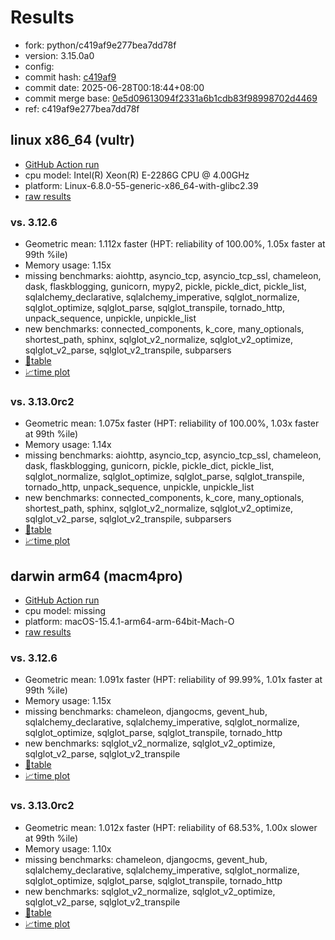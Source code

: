 # Results

- fork: python/c419af9e277bea7dd78f
- version: 3.15.0a0
- config: 
- commit hash: [c419af9](https://github.com/python/cpython/commit/c419af9)
- commit date: 2025-06-28T00:18:44+08:00
- commit merge base: [0e5d09613094f2331a6b1cdb83f98998702d4469](https://github.com/python/cpython/commit/0e5d09613094f2331a6b1cdb83f98998702d4469)
- ref: c419af9e277bea7dd78f

## linux x86_64 (vultr)

- [GitHub Action run](https://github.com/facebookexperimental/free-threading-benchmarking/actions/runs/15938416389)
- cpu model: Intel(R) Xeon(R) E-2286G CPU @ 4.00GHz
- platform: Linux-6.8.0-55-generic-x86_64-with-glibc2.39
- [raw results](bm-20250628-vultr-x86_64-python-c419af9e277bea7dd78f-3.15.0a0-c419af9.json)

### vs. 3.12.6

- Geometric mean: 1.112x faster (HPT: reliability of 100.00%, 1.05x faster at 99th %ile)
- Memory usage: 1.15x
- missing benchmarks: aiohttp, asyncio_tcp, asyncio_tcp_ssl, chameleon, dask, flaskblogging, gunicorn, mypy2, pickle, pickle_dict, pickle_list, sqlalchemy_declarative, sqlalchemy_imperative, sqlglot_normalize, sqlglot_optimize, sqlglot_parse, sqlglot_transpile, tornado_http, unpack_sequence, unpickle, unpickle_list
- new benchmarks: connected_components, k_core, many_optionals, shortest_path, sphinx, sqlglot_v2_normalize, sqlglot_v2_optimize, sqlglot_v2_parse, sqlglot_v2_transpile, subparsers
- [📄table](bm-20250628-vultr-x86_64-python-c419af9e277bea7dd78f-3.15.0a0-c419af9-vs-3.12.6.md)
- [📈time plot](bm-20250628-vultr-x86_64-python-c419af9e277bea7dd78f-3.15.0a0-c419af9-vs-3.12.6.svg)

### vs. 3.13.0rc2

- Geometric mean: 1.075x faster (HPT: reliability of 100.00%, 1.03x faster at 99th %ile)
- Memory usage: 1.14x
- missing benchmarks: aiohttp, asyncio_tcp, asyncio_tcp_ssl, chameleon, dask, flaskblogging, gunicorn, pickle, pickle_dict, pickle_list, sqlglot_normalize, sqlglot_optimize, sqlglot_parse, sqlglot_transpile, tornado_http, unpack_sequence, unpickle, unpickle_list
- new benchmarks: connected_components, k_core, many_optionals, shortest_path, sphinx, sqlglot_v2_normalize, sqlglot_v2_optimize, sqlglot_v2_parse, sqlglot_v2_transpile, subparsers
- [📄table](bm-20250628-vultr-x86_64-python-c419af9e277bea7dd78f-3.15.0a0-c419af9-vs-3.13.0rc2.md)
- [📈time plot](bm-20250628-vultr-x86_64-python-c419af9e277bea7dd78f-3.15.0a0-c419af9-vs-3.13.0rc2.svg)

## darwin arm64 (macm4pro)

- [GitHub Action run](https://github.com/facebookexperimental/free-threading-benchmarking/actions/runs/15938416389)
- cpu model: missing
- platform: macOS-15.4.1-arm64-arm-64bit-Mach-O
- [raw results](bm-20250628-macm4pro-arm64-python-c419af9e277bea7dd78f-3.15.0a0-c419af9.json)

### vs. 3.12.6

- Geometric mean: 1.091x faster (HPT: reliability of 99.99%, 1.01x faster at 99th %ile)
- Memory usage: 1.15x
- missing benchmarks: chameleon, djangocms, gevent_hub, sqlalchemy_declarative, sqlalchemy_imperative, sqlglot_normalize, sqlglot_optimize, sqlglot_parse, sqlglot_transpile, tornado_http
- new benchmarks: sqlglot_v2_normalize, sqlglot_v2_optimize, sqlglot_v2_parse, sqlglot_v2_transpile
- [📄table](bm-20250628-macm4pro-arm64-python-c419af9e277bea7dd78f-3.15.0a0-c419af9-vs-3.12.6.md)
- [📈time plot](bm-20250628-macm4pro-arm64-python-c419af9e277bea7dd78f-3.15.0a0-c419af9-vs-3.12.6.svg)

### vs. 3.13.0rc2

- Geometric mean: 1.012x faster (HPT: reliability of 68.53%, 1.00x slower at 99th %ile)
- Memory usage: 1.10x
- missing benchmarks: chameleon, djangocms, gevent_hub, sqlalchemy_declarative, sqlalchemy_imperative, sqlglot_normalize, sqlglot_optimize, sqlglot_parse, sqlglot_transpile, tornado_http
- new benchmarks: sqlglot_v2_normalize, sqlglot_v2_optimize, sqlglot_v2_parse, sqlglot_v2_transpile
- [📄table](bm-20250628-macm4pro-arm64-python-c419af9e277bea7dd78f-3.15.0a0-c419af9-vs-3.13.0rc2.md)
- [📈time plot](bm-20250628-macm4pro-arm64-python-c419af9e277bea7dd78f-3.15.0a0-c419af9-vs-3.13.0rc2.svg)

